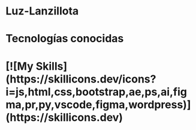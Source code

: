 # Luz-Lanzillota
<h1>Tecnologías conocidas<h1/>
[![My Skills](https://skillicons.dev/icons?i=js,html,css,bootstrap,ae,ps,ai,figma,pr,py,vscode,figma,wordpress)](https://skillicons.dev)
